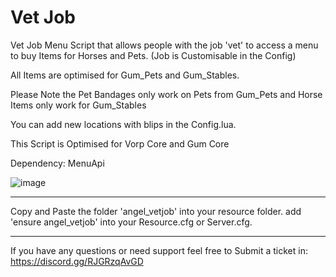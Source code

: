 # Vet Job

Vet Job Menu Script that allows people with the job 'vet' to access a menu to buy Items for Horses and Pets. (Job is Customisable in the Config)

All Items are optimised for Gum_Pets and Gum_Stables.

Please Note the Pet Bandages only work on Pets from Gum_Pets and Horse Items only work for Gum_Stables

You can add new locations with blips in the Config.lua.

This Script is Optimised for Vorp Core and Gum Core

Dependency: MenuApi

![image](https://user-images.githubusercontent.com/106703423/213907104-77279926-d696-4a18-9bec-d8c9ca7fafed.png)


----------------------------------------------------------------------------------------------------------------------------------

Copy and Paste the folder 'angel_vetjob' into your resource folder.
add 'ensure angel_vetjob' into your Resource.cfg or Server.cfg.

----------------------------------------------------------------------------------------------------------------------------------

If you have any questions or need support feel free to Submit a ticket in: https://discord.gg/RJGRzqAvGD
